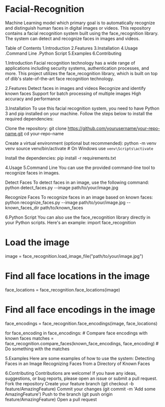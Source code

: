 # Facial-Recognition
Machine Learning model which primary goal is to automatically recognize and distinguish human faces in digital  images or videos. 
This repository contains a facial recognition system built using the face_recognition library. The system can detect and recognize faces in images and videos.

Table of Contents
1.Introduction
2.Features
3.Installation
4.Usage
  .Command Line
  .Python Script
5.Examples
6.Contributing

1.Introduction
Facial recognition technology has a wide range of applications including security systems, authentication processes, and more. This project utilizes the face_recognition library, which is built on top of dlib's state-of-the-art face recognition technology.

2.Features
Detect faces in images and videos
Recognize and identify known faces
Support for batch processing of multiple images
High accuracy and performance

3.Installation
To use this facial recognition system, you need to have Python 3 and pip installed on your machine. Follow the steps below to install the required dependencies:

Clone the repository:
git clone https://github.com/yourusername/your-repo-name.git
cd your-repo-name

Create a virtual environment (optional but recommended):
python -m venv venv
source venv/bin/activate  # On Windows use `venv\Scripts\activate`

Install the dependencies:
pip install -r requirements.txt

4.Usage
5.Command Line
You can use the provided command-line tool to recognize faces in images.

Detect Faces
To detect faces in an image, use the following command:
python detect_faces.py --image path/to/your/image.jpg

Recognize Faces
To recognize faces in an image based on known faces:
python recognize_faces.py --image path/to/your/image.jpg --known_faces_dir path/to/known_faces

6.Python Script
You can also use the face_recognition library directly in your Python scripts. Here's an example:
import face_recognition

# Load the image
image = face_recognition.load_image_file("path/to/your/image.jpg")

# Find all face locations in the image
face_locations = face_recognition.face_locations(image)

# Find all face encodings in the image
face_encodings = face_recognition.face_encodings(image, face_locations)

for face_encoding in face_encodings:
    # Compare face encodings with known faces
    matches = face_recognition.compare_faces(known_face_encodings, face_encoding)
    # Do something with the matches

5.Examples
Here are some examples of how to use the system:
Detecting Faces in an Image
Recognizing Faces from a Directory of Known Faces

6.Contributing
Contributions are welcome! If you have any ideas, suggestions, or bug reports, please open an issue or submit a pull request.
Fork the repository
Create your feature branch (git checkout -b feature/AmazingFeature)
Commit your changes (git commit -m 'Add some AmazingFeature')
Push to the branch (git push origin feature/AmazingFeature)
Open a pull request
